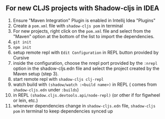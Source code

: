 ## For new CLJS projects with Shadow-cljs in IDEA

1) Ensure "Maven Integration" Plugin is enabled in Intellij Idea "Plugins"
2) Create a `pom.xml` file with `shadow-cljs pom` in terminal
3) For new projects, right click on the `pom.xml` file and select from the "Maven" option at the bottom of the list to import the dependencies.
4) `git init`
5) `npm init`
6) setup remote repl with `Edit Configuration` in REPL button provided by Cursive
7) inside the configuration, choose the nrepl port provided by the `:nrepl` option in the shadow-cljs.edn file and select the project created by the Maven setup (step 3).
7) start remote repl with `shadow-cljs clj-repl`
8) watch build with `(shadow/watch :<build name>)` in REPL (<build name> comes from `shadow-cljs.edn` under `:builds`)
9) in REPL `(shadow.cljs.devtools.api/node-repl)` (or other if for figwheel or lein, etc.)
10) whenever dependencies change in `shadow-cljs.edn` file, `shadow-cljs pom` in terminal to keep dependencies synced up
